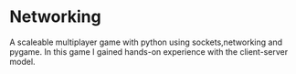 # Networking
A scaleable multiplayer game with python using sockets,networking and pygame.
In this game I gained hands-on experience with the client-server model.
